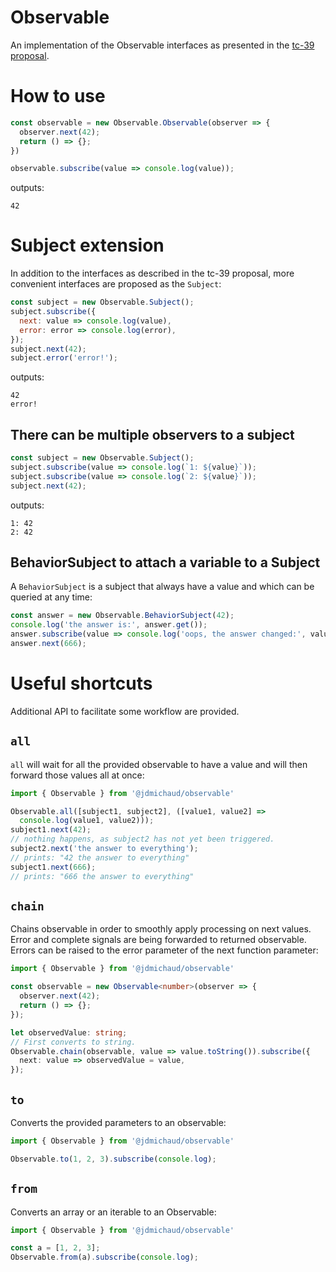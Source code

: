 # Observable

An implementation of the Observable interfaces as presented in the
[tc-39 proposal](https://github.com/tc39/proposal-observable).

# How to use

```javascript
const observable = new Observable.Observable(observer => {
  observer.next(42);
  return () => {};
})

observable.subscribe(value => console.log(value));
```

outputs:
```
42
```

# Subject extension

In addition to the interfaces as described in the tc-39 proposal, more
convenient interfaces are proposed as the `Subject`:
```javascript
const subject = new Observable.Subject();
subject.subscribe({
  next: value => console.log(value),
  error: error => console.log(error),
});
subject.next(42);
subject.error('error!');
```
outputs:
```
42
error!
```

## There can be multiple observers to a subject

```javascript
const subject = new Observable.Subject();
subject.subscribe(value => console.log(`1: ${value}`));
subject.subscribe(value => console.log(`2: ${value}`));
subject.next(42);
```
outputs:
```
1: 42
2: 42
```

## BehaviorSubject to attach a variable to a Subject

A `BehaviorSubject` is a subject that always have a value and which can be
queried at any time:
```javascript
const answer = new Observable.BehaviorSubject(42);
console.log('the answer is:', answer.get());
answer.subscribe(value => console.log('oops, the answer changed:', value));
answer.next(666);
```

# Useful shortcuts

Additional API to facilitate some workflow are provided.

## `all`

`all` will wait for all the provided observable to have a value and will then
forward those values all at once:
```typescript
import { Observable } from '@jdmichaud/observable'

Observable.all([subject1, subject2], ([value1, value2] =>
  console.log(value1, value2)));
subject1.next(42);
// nothing happens, as subject2 has not yet been triggered.
subject2.next('the answer to everything');
// prints: "42 the answer to everything"
subject1.next(666);
// prints: "666 the answer to everything"
```

## `chain`

Chains observable in order to smoothly apply processing on next values.
Error and complete signals are being forwarded to returned observable.
Errors can be raised to the error parameter of the next function parameter:

```typescript
import { Observable } from '@jdmichaud/observable'

const observable = new Observable<number>(observer => {
  observer.next(42);
  return () => {};
});

let observedValue: string;
// First converts to string.
Observable.chain(observable, value => value.toString()).subscribe({
  next: value => observedValue = value,
});
```

## `to`

Converts the provided parameters to an observable:
```typescript
import { Observable } from '@jdmichaud/observable'

Observable.to(1, 2, 3).subscribe(console.log);
```

## `from`

Converts an array or an iterable to an Observable:
```typescript
import { Observable } from '@jdmichaud/observable'

const a = [1, 2, 3];
Observable.from(a).subscribe(console.log);
```
